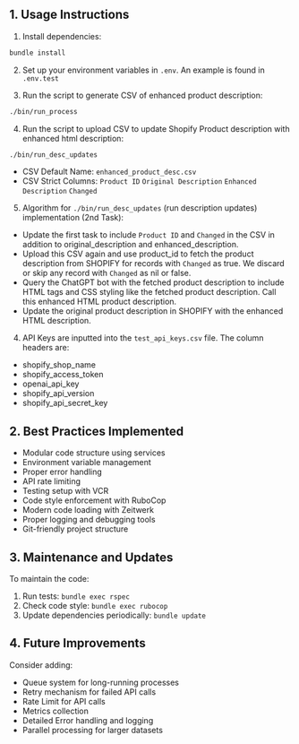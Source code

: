
## 1. Usage Instructions

1. Install dependencies:
```bash
bundle install
```

2. Set up your environment variables in `.env`. An example is found in `.env.test`

3. Run the script to generate CSV of enhanced product description:
```bash
./bin/run_process
```

4. Run the script to upload CSV to update Shopify Product description with enhanced html description:
```bash
./bin/run_desc_updates
```
- CSV Default Name: `enhanced_product_desc.csv`
- CSV Strict Columns: `Product ID` `Original Description` `Enhanced Description` `Changed`

5. Algorithm for `./bin/run_desc_updates` (run description updates) implementation (2nd Task):
- Update the first task to include `Product ID` and `Changed` in the CSV in addition to original_description and enhanced_description.
- Upload this CSV again and use product_id to fetch the product description from SHOPIFY for records with `Changed` as true. We discard or skip any record with `Changed` as nil or false.
- Query the ChatGPT bot with the fetched product description to include HTML tags and CSS styling like the fetched product description. Call this enhanced HTML product description.
- Update the original product description in SHOPIFY with the enhanced HTML description.

4. API Keys are inputted into the `test_api_keys.csv` file. The column headers are:
- shopify_shop_name
- shopify_access_token
- openai_api_key
- shopify_api_version
- shopify_api_secret_key


## 2. Best Practices Implemented

- Modular code structure using services
- Environment variable management
- Proper error handling
- API rate limiting
- Testing setup with VCR
- Code style enforcement with RuboCop
- Modern code loading with Zeitwerk
- Proper logging and debugging tools
- Git-friendly project structure

## 3. Maintenance and Updates

To maintain the code:
1. Run tests: `bundle exec rspec`
2. Check code style: `bundle exec rubocop`
3. Update dependencies periodically: `bundle update`

## 4. Future Improvements

Consider adding:
- Queue system for long-running processes
- Retry mechanism for failed API calls
- Rate Limit for API calls
- Metrics collection
- Detailed Error handling and logging
- Parallel processing for larger datasets
